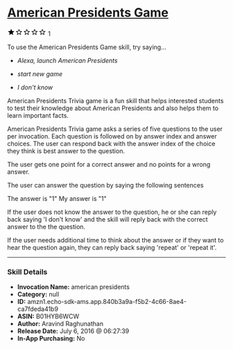 # [American Presidents Game](http://alexa.amazon.com/#skills/amzn1.echo-sdk-ams.app.840b3a9a-f5b2-4c66-8ae4-ca7fdeda41b9)
![1 stars](../../images/ic_star_black_18dp_1x.png)![1 stars](../../images/ic_star_border_black_18dp_1x.png)![1 stars](../../images/ic_star_border_black_18dp_1x.png)![1 stars](../../images/ic_star_border_black_18dp_1x.png)![1 stars](../../images/ic_star_border_black_18dp_1x.png) 1

To use the American Presidents Game skill, try saying...

* *Alexa, launch American Presidents*

* *start new game*

* *I don't know*

American Presidents Trivia game is a fun skill that helps interested students to test their knowledge about American Presidents and also helps them to learn important facts.

American Presidents Trivia game asks a series of five questions to the user per invocation. Each question is followed on by answer index and answer choices. The user can respond back with the answer index of the choice they think is best answer to the question. 

The user gets one point for a correct answer and no points for a wrong answer.

The user can answer the question by saying the following sentences

The answer is "1"
My answer is "1"

If the user does not know the answer to the question, he or she can reply back saying  'I don't know' and the skill will reply back with the correct answer to the the question.

If the user needs additional time to think about the answer or if they want to hear the question again, they can reply back saying 'repeat' or 'repeat it'.

***

### Skill Details

* **Invocation Name:** american presidents
* **Category:** null
* **ID:** amzn1.echo-sdk-ams.app.840b3a9a-f5b2-4c66-8ae4-ca7fdeda41b9
* **ASIN:** B01HYB6WCW
* **Author:** Aravind Raghunathan
* **Release Date:** July 6, 2016 @ 06:27:39
* **In-App Purchasing:** No
